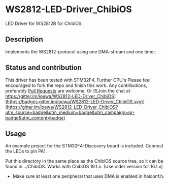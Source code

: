 WS2812-LED-Driver_ChibiOS
=========================

LED Driver for WS2812B for ChibiOS.

## Description
Implements the WS2812-protocol using one DMA-stream and one timer.

## Status and contribution
This driver has been tested with STM32F4. Further CPU's Please feel encouraged to fork the repo and finish this work. Any contributions, preferably [Pull Requests](https://github.com/joewa/WS2812-LED-Driver_ChibiOS/pulls) are welcome.
Or [![Join the chat at https://gitter.im/joewa/WS2812-LED-Driver_ChibiOS](https://badges.gitter.im/joewa/WS2812-LED-Driver_ChibiOS.svg)](https://gitter.im/joewa/WS2812-LED-Driver_ChibiOS?utm_source=badge&utm_medium=badge&utm_campaign=pr-badge&utm_content=badge)

## Usage
An example project for the STM32F4-Discovery board is included. Connect the LEDs to pin PA1.

Put this directory in the same place as the ChibiOS source tree, so it can be found in ../ChibiOS.
Works with ChibiOS 19.1.x. (Use older version for 16.1.x)

- Make sure at least one peripheral that uses DMA is enabled in halconf.h.
